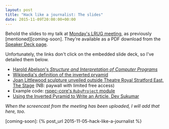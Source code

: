 ```yaml
---
layout: post
title: "Hack like a journalist: The slides"
date: 2015-11-09T20:00:00+00:00
---
```


Behold the slides to my talk at [Monday's LRUG meeting][lrug-nov], as previously [mentioned][coming-soon]. They're available as a PDF download from the [Speaker Deck page](https://speakerdeck.com/scottmatthewman/hack-like-a-journalist).

Unfortunately, the links don't click on the embedded slide deck, so I've detailed them below.

<script async class="speakerdeck-embed" data-id="696c9f2d831940938d23eaf872931ed0" data-ratio="1.33333333333333" src="//speakerdeck.com/assets/embed.js"></script>

* [Harold Abelson's _Structure and Interpretation of Computer Programs_](https://mitpress.mit.edu/sicp/full-text/book/book-Z-H-7.html#%_chap_Temp_4)
* [Wikipedia's definition of the inverted pryamid](https://en.wikipedia.org/wiki/Inverted_pyramid)
* [Joan Littlewood sculpture unveiled outside Theatre Royal Stratford East, The Stage](https://www.thestage.co.uk/news/2015/joan-littlewood-statue-unveiled-outside-theatre-royal-stratford-east/) (NB: paywall with limited free access)
* Example code: [rspec-core's `RubyProject` module](https://github.com/rspec/rspec-core/blob/master/lib/rspec/core/ruby_project.rb)
* [Using the Inverted Pyramid to Write an Article, Dev Sukumar](https://blogvault.net/using-the-inverted-pyramid-to-write-an-article/)

_When the screencast from the meeting has been uploaded, I will add that here, too._

[lrug-nov]: http://lrug.org/meetings/2015/november/
[coming-soon]: {% post_url 2015-11-05-hack-like-a-journalist %}
